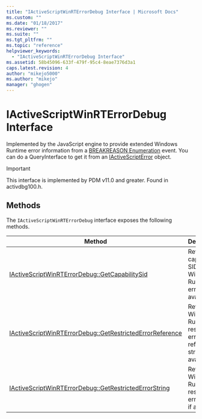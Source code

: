 ```yaml
---
title: "IActiveScriptWinRTErrorDebug Interface | Microsoft Docs"
ms.custom: ""
ms.date: "01/18/2017"
ms.reviewer: ""
ms.suite: ""
ms.tgt_pltfrm: ""
ms.topic: "reference"
helpviewer_keywords: 
  - "IActiveScriptWinRTErrorDebug Interface"
ms.assetid: 58b45096-633f-479f-95c4-8eae7376d3a1
caps.latest.revision: 4
author: "mikejo5000"
ms.author: "mikejo"
manager: "ghogen"
---
```

# IActiveScriptWinRTErrorDebug Interface
Implemented by the JavaScript engine to provide extended Windows Runtime error information from a [BREAKREASON Enumeration](../../winscript/reference/breakreason-enumeration.md) event. You can do a QueryInterface to get it from an [IActiveScriptError](../../winscript/reference/iactivescripterror.md) object.  
  
> [!IMPORTANT]
>  This interface is implemented by PDM v11.0 and greater. Found in activdbg100.h.  
  
## Methods  
 The `IActiveScriptWinRTErrorDebug` interface exposes the following methods.  
  
|Method|Description|  
|------------|-----------------|  
|[IActiveScriptWinRTErrorDebug::GetCapabilitySid](../../winscript/reference/iactivescriptwinrterrordebug-getcapabilitysid.md)|Returns the capability SID for the Windows Runtime error, if available.|  
|[IActiveScriptWinRTErrorDebug::GetRestrictedErrorReference](../../winscript/reference/iactivescriptwinrterrordebug-getrestrictederrorreference.md)|Returns the Windows Runtime restricted error reference string, if available.|  
|[IActiveScriptWinRTErrorDebug::GetRestrictedErrorString](../../winscript/reference/iactivescriptwinrterrordebug-getrestrictederrorstring.md)|Returns the Windows Runtime restricted error string, if available.|